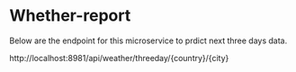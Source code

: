 # Whether-report

Below are the endpoint for this microservice to prdict next three days data.

http://localhost:8981/api/weather/threeday/{country}/{city}
